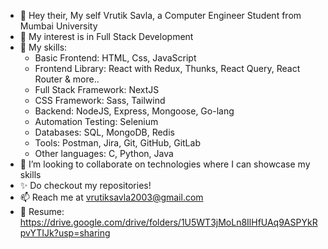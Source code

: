 - 👋 Hey their, My self Vrutik Savla, a Computer Engineer Student from Mumbai University
- 👀 My interest is in Full Stack Development
- 🌱 My skills:
  - Basic Frontend: HTML, Css, JavaScript
  - Frontend Library: React with Redux, Thunks, React Query, React Router & more..
  - Full Stack Framework: NextJS
  - CSS Framework: Sass, Tailwind
  - Backend: NodeJS, Express, Mongoose, Go-lang
  - Automation Testing: Selenium
  - Databases: SQL, MongoDB, Redis
  - Tools: Postman, Jira, Git, GitHub, GitLab
  - Other languages: C, Python, Java
- 💞 I’m looking to collaborate on technologies where I can showcase my skills
- ✨ Do checkout my repositories!
- 📫 Reach me at vrutiksavla2003@gmail.com
- 📑 Resume: https://drive.google.com/drive/folders/1U5WT3jMoLn8IlHfUAq9ASPYkRpvYTIJk?usp=sharing

<!--
**vrutik-savla/vrutik-savla** is a ✨ _special_ ✨ repository because its `README.md` (this file) appears on your GitHub profile.

Here are some ideas to get you started:

- 🔭 I’m currently working on ...
- 🌱 I’m currently learning ...
- 👯 I’m looking to collaborate on ...
- 🤔 I’m looking for help with ...
- 💬 Ask me about ...
- 📫 How to reach me: ...
- 😄 Pronouns: ...
- ⚡ Fun fact: ...
👋 Hi, I’m @OmGori-25
👀 I’m interested in AI-ML and Data Science
🌱 I’m currently learning SQL , Python and its libraries (Pandas , Matplotlib , Numpy) , C , Java , Tableau , Data Structures in C
💞️ I’m looking to collaborate on projects related to SQL and Python
📫 How to reach me -> om.gori16196@gmail.com
-->
